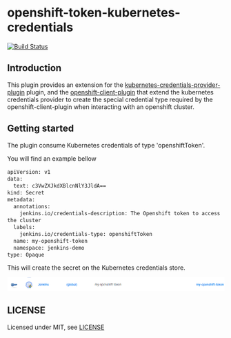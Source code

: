 # openshift-token-kubernetes-credentials

[![Build Status](https://ci.jenkins.io/buildStatus/icon?job=Plugins%2Fopenshift-token-kubernetes-credentials-plugin%2Fmain)](https://ci.jenkins.io/job/Plugins/job/openshift-token-kubernetes-credentials-plugin/job/main/)

## Introduction

This plugin provides an extension for the [kubernetes-credentials-provider-plugin](https://github.com/jenkinsci/kubernetes-credentials-provider-plugin)
plugin, and the [openshift-client-plugin](https://github.com/jenkinsci/openshift-client-plugin) that extend the kubernetes credentials provider to create the special credential type required by the openshift-client-plugin when interacting with an openshift cluster.

## Getting started

The plugin consume Kubernetes credentials of type 'openshiftToken'.

You will find an example bellow

```
apiVersion: v1
data:
  text: c3VwZXJkdXBlcnNlY3JldA==
kind: Secret
metadata:
  annotations:
    jenkins.io/credentials-description: The Openshift token to access the cluster
  labels:
    jenkins.io/credentials-type: openshiftToken
  name: my-openshift-token
  namespace: jenkins-demo
type: Opaque
```

This will create the secret on the Kubernetes credentials store.

![](openshift_token.png)

## LICENSE

Licensed under MIT, see [LICENSE](LICENSE.md)
